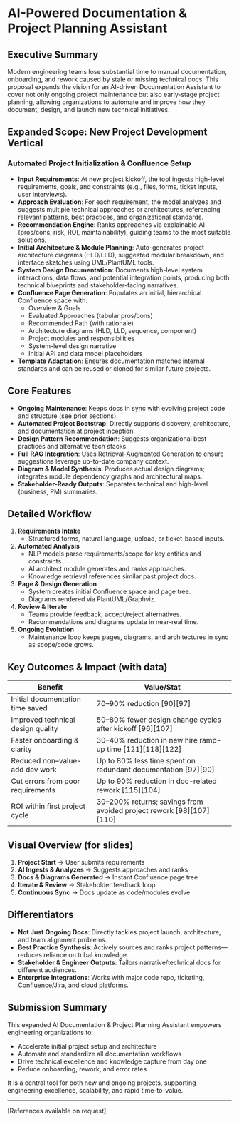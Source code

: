 # AI-Powered Documentation & Project Planning Assistant

## Executive Summary

Modern engineering teams lose substantial time to manual documentation, onboarding, and rework caused by stale or missing technical docs. This proposal expands the vision for an AI-driven Documentation Assistant to cover not only ongoing project maintenance but also early-stage project planning, allowing organizations to automate and improve how they document, design, and launch new technical initiatives.

## Expanded Scope: New Project Development Vertical

### Automated Project Initialization & Confluence Setup
- **Input Requirements**: At new project kickoff, the tool ingests high-level requirements, goals, and constraints (e.g., files, forms, ticket inputs, user interviews).
- **Approach Evaluation**: For each requirement, the model analyzes and suggests multiple technical approaches or architectures, referencing relevant patterns, best practices, and organizational standards.
- **Recommendation Engine**: Ranks approaches via explainable AI (pros/cons, risk, ROI, maintainability), guiding teams to the most suitable solutions.
- **Initial Architecture & Module Planning**: Auto-generates project architecture diagrams (HLD/LLD), suggested modular breakdown, and interface sketches using UML/PlantUML tools.
- **System Design Documentation**: Documents high-level system interactions, data flows, and potential integration points, producing both technical blueprints and stakeholder-facing narratives.
- **Confluence Page Generation**: Populates an initial, hierarchical Confluence space with:
  - Overview & Goals
  - Evaluated Approaches (tabular pros/cons)
  - Recommended Path (with rationale)
  - Architecture diagrams (HLD, LLD, sequence, component)
  - Project modules and responsibilities
  - System-level design narrative
  - Initial API and data model placeholders
- **Template Adaptation**: Ensures documentation matches internal standards and can be reused or cloned for similar future projects.

## Core Features

- **Ongoing Maintenance**: Keeps docs in sync with evolving project code and structure (see prior sections).
- **Automated Project Bootstrap**: Directly supports discovery, architecture, and documentation at project inception.
- **Design Pattern Recommendation**: Suggests organizational best practices and alternative tech stacks.
- **Full RAG Integration**: Uses Retrieval-Augmented Generation to ensure suggestions leverage up-to-date company context.
- **Diagram & Model Synthesis**: Produces actual design diagrams; integrates module dependency graphs and architectural maps.
- **Stakeholder-Ready Outputs**: Separates technical and high-level (business, PM) summaries.

## Detailed Workflow

1. **Requirements Intake**
   - Structured forms, natural language, upload, or ticket-based inputs.
2. **Automated Analysis**
   - NLP models parse requirements/scope for key entities and constraints.
   - AI architect module generates and ranks approaches.
   - Knowledge retrieval references similar past project docs.
3. **Page & Design Generation**
   - System creates initial Confluence space and page tree.
   - Diagrams rendered via PlantUML/Graphviz.
4. **Review & Iterate**
   - Teams provide feedback, accept/reject alternatives.
   - Recommendations and diagrams update in near-real time.
5. **Ongoing Evolution**
   - Maintenance loop keeps pages, diagrams, and architectures in sync as scope/code grows.

## Key Outcomes & Impact (with data)

| Benefit                           | Value/Stat                                                        |
|------------------------------------|-------------------------------------------------------------------|
| Initial documentation time saved   | 70–90% reduction [90][97]                                         |
| Improved technical design quality  | 50–80% fewer design change cycles after kickoff [96][107]         |
| Faster onboarding & clarity        | 30–40% reduction in new hire ramp-up time [121][118][122]         |
| Reduced non–value-add dev work     | Up to 80% less time spent on redundant documentation [97][90]      |
| Cut errors from poor requirements  | Up to 90% reduction in doc-related rework [115][104]              |
| ROI within first project cycle     | 30–200% returns; savings from avoided project rework [98][107][110]|

## Visual Overview (for slides)

1. **Project Start** → User submits requirements
2. **AI Ingests & Analyzes** → Suggests approaches and ranks
3. **Docs & Diagrams Generated** → Instant Confluence page tree
4. **Iterate & Review** → Stakeholder feedback loop
5. **Continuous Sync** → Docs update as code/modules evolve

## Differentiators
- **Not Just Ongoing Docs**: Directly tackles project launch, architecture, and team alignment problems.
- **Best Practice Synthesis**: Actively sources and ranks project patterns—reduces reliance on tribal knowledge.
- **Stakeholder & Engineer Outputs**: Tailors narrative/technical docs for different audiences.
- **Enterprise Integrations**: Works with major code repo, ticketing, Confluence/Jira, and cloud platforms.

## Submission Summary

This expanded AI Documentation & Project Planning Assistant empowers engineering organizations to:
- Accelerate initial project setup and architecture
- Automate and standardize all documentation workflows
- Drive technical excellence and knowledge capture from day one
- Reduce onboarding, rework, and error rates

It is a central tool for both new and ongoing projects, supporting engineering excellence, scalability, and rapid time-to-value.

---

[References available on request]